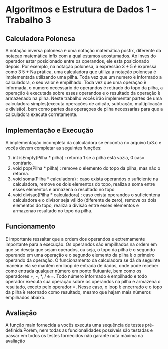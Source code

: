 # Algoritmos e Estrutura de Dados 1 – Trabalho 3

## Calculadora Polonesa

A notação inversa polonesa  ́e uma notação  matemática posfix, diferente da notaçao matemática infix com a qual estamos acostumados. Ao  inves  do operador estar posicionado entre os operandos, ele est́a posicionado depois.
Por exemplo, na notação polonesa, a expressão
	3 + 5 
é expressa como
	3 5 +
Na prática, uma calculadora que utiliza a notação polonesa  ́e implementada utilizando uma pilha. Toda vez que um numero ́e informado a calculadora, o seu valor  ́e empilhado. Toda vez que uma operaçao  ́e informada, o numero necessario de operandos ́e retirado do topo da pilha, a operação é executada sobre esses operandos e o resultado da operação ́e armazenado na pilha. 
Neste trabalho vocês irão implementar partes de uma calculadora simples(executa operações de adição, subtração, multiplicação e divisão), bem como  partes  das  operaçoes  de  pilha  necessarias  para  que  a  calculadora  execute corretamente.

## Implementação e Execução

A implementação incompleta da calculadora se encontra no arquivo tp3.c e vocês devem completar as seguintes funções:
1.  int isEmpty(Pilha  *  pilha)  :  retorna  1  se  a  pilha  está  vazia,  0  caso contŕario.
2.  void pop(Pilha * pilha) :  remove o elemento do topo da pilha, mas não o retorna.
3.  void soma(Pilha * calculadora) :  caso exista operandos o suficiente na calculadora,  remove  os  dois  elementos  do  topo,  realiza  a  soma  entre esses elementos e armazena o resultado no topo
4.  void divisao(Pilha * calculadora) :  caso exista operandos o suficientena calculadora e o divisor seja válido (diferente de zero), remove os dois elementos do topo, realiza a divisão entre esses elementos e armazenao resultado no topo da pilha.

## Funcionamento

E importante ressaltar que a ordem dos operandos e extremamente importante para a execução.  Os operandos são empilhados na ordem em que se deseja que sejam operados,  ou seja,  o topo da pilha  ́e o segundo operando em uma operação e o segundo elemento da pilha  ́e o primeiro operando da operação.
O funcionamento da calculadora se dá da seguinte maneira: ela se mantém em loop de  entrada  de  dados,  onde  pode  receber  como  entrada  qualquer número em ponto flutuante,  bem como os operadores +,  -,  *,  / e =.  Todo número informado  ́e empilhado e todo operador executa sua operação sobre os operandos na pilha e armazena o resultado, exceto pelo operador =.  Nesse caso, o loop ́e encerrado e o topo da pilha  ́e retornado como resultado, mesmo que hajam mais números empilhados abaixo.

## Avaliação

A função main fornecida a vocês executa uma sequência de testes pré-definida.Porém, nem todas as funcionalidades possíveis são testadas e passar em todos os testes fornecidos não garante nota máxima na avaliação
